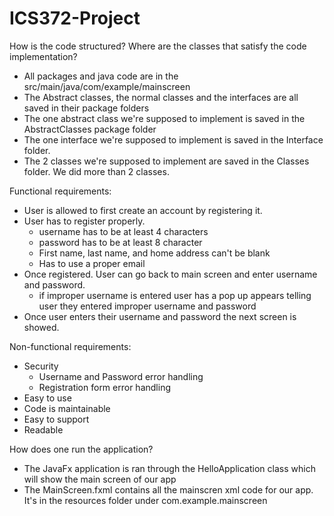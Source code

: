 # ICS372-Project

How is the code structured? Where are the classes that satisfy the code implementation?
- All packages and java code are in the src/main/java/com/example/mainscreen
- The Abstract classes, the normal classes and the interfaces  are all saved in their package folders
- The one abstract class we're supposed to implement is saved in the AbstractClasses package folder
- The one interface we're supposed to implement is saved in the Interface folder. 
- The 2 classes we're supposed to implement are saved in the Classes folder. We did more than 2 classes. 

Functional requirements: 
- User is allowed to first create an account by registering it.
- User has to register properly. 
  - username has to be at least 4 characters
  - password has to be at least 8 character
  - First name, last name, and home address can't be blank
  - Has to use a proper email
- Once registered. User can go back to main screen and enter username and password. 
  - if improper username is entered user has a pop up appears telling user they entered improper username and password
- Once user enters their username and password the next screen is showed. 

Non-functional requirements:
- Security
  - Username and Password error handling
  - Registration form error handling
- Easy to use
- Code is maintainable 
- Easy to support
- Readable

How does one run the application?
- The JavaFx application is ran through the HelloApplication class which will show the main screen of our app
- The MainScreen.fxml contains all the mainscren xml code for our app. It's in the resources folder under com.example.mainscreen

